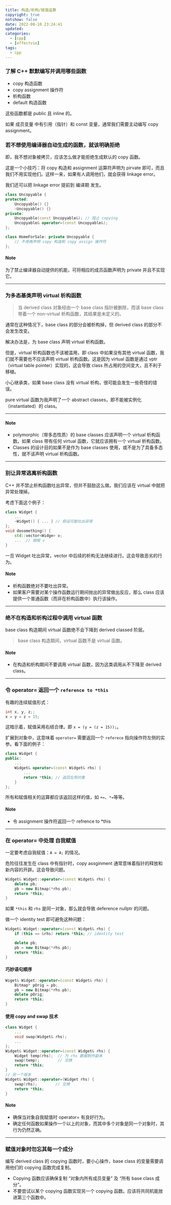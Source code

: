 ```yaml
---
title: 构造/析构/赋值运算
copyright: true
notshow: false
date: 2022-08-10 23:24:41
updated:
categories:
  - [cpp]
  - [effectvie]
tags:
  - cpp
---
```


### 了解 C++ 默默编写并调用哪些函数

+ copy 构造函数
+ copy assignment 操作符
+ 析构函数
+ default 构造函数

这些函数都是 public 且 inline 的。

<!-- more -->

如果 成员变量 中有引用（指针）和 const 变量，通常我们需要主动编写 copy assignment。

### 若不想使用编译器自动生成的函数，就该明确拒绝

即，我不想对象被拷贝，应该怎么做才能拒绝生成默认的 copy 函数。

这是一个小技巧：将 copy 构造和 assignment 运算符声明为 pirvate 即可，而且我们不用实现他们。这样一来，如果有人调用他们，就会获得 linkage error。

我们还可以把 linkage error 提前到 编译期 发生。

```cpp
class Uncopyable {
protected:
    Uncopyable() {}
    ~Uncopyable() {}
private:
    Uncopyable(const Uncopyable&); // 阻止 copying
    Uncopyable& operator=(const Uncopyable&);
};

class HomeForSale: private Uncopyable {
    // 不用再声明 copy 构造和 copy assign 操作符
};
```

#### Note

为了禁止编译器自动提供的机能，可将相应的成员函数声明为 private 并且不实现它。

---

### 为多态基类声明 virtual 析构函数

> 当 derived class 对象经由一个 base class 指针被删除，而该 base class 带着一个 non-virtual 析构函数，其结果是未定义的。

通常在这种情况下，base class 的部分会被析构掉，但 derived class 的部分不会发生改变。

解决办法是，为 base class 声明 virtual 析构函数。

但是，virtual 析构函数也不该被滥用，即 class 中如果没有其他 virtual 函数，我们就不需要也不应该声明 virtual 析构函数。这是因为 virtual 函数是通过 vptr（virtual table pointer）实现的，这会导致 class 所占用的空间变大，且不利于移植。

小心继承类，如果 base class 没有 virtual 析构，很可能会发生一些奇怪的错误。

pure virtual 函数为我声明了一个 abstract classes，即不能被实例化（instantiated）的 class。

---

#### Note

+ polymorphic（带多态性质）的 base classes 应该声明一个 virtual 析构函数。如果 class 带有任何 virtual 函数，它就应该拥有一个 virtual 析构函数。
+ Classes 的设计目的如果不是作为 base classes 使用，或不是为了具备多态性，就不该声明 virtual 析构函数。

---

### 别让异常逃离析构函数

C++ 并不禁止析构函数吐出异常，但并不鼓励这么做。我们应该在 virtual 中就把异常处理掉。

考虑下面这个例子：

```cpp
class Widget {
    ...
    ~Widget() { ... } // 假设可能吐出异常
};
void dosomething() {
    std::vector<Widge> v;
    ...  // 销毁 v
}
```

一旦 Widget 吐出异常，vector 中后续的析构无法继续进行。这会导致恶劣的行为。

#### Note

+ 析构函数绝对不要吐出异常。
+ 如果客户需要对某个操作函数运行期间抛出的异常做出反应，那么 class 应该提供一个普通函数（而非在析构函数中）执行该操作。

---

### 绝不在构造和析构过程中调用 virtual 函数

base class 构造期间 virtual 函数绝不会下降到 derived classed 阶层。

> base class 构造期间，virtual 函数不是 virtual 函数。

#### Note

+ 在构造和析构期间不要调用 virtual 函数，因为这类调用从不下降至 derived class。

---

### 令 operator= 返回一个 `reference to *this`

有趣的连续赋值形式：

```cpp
int x, y, z;;
x = y = z = 15;
```

这暗示着，赋值采用右结合律。即 `x = (y = (z = 15));`。

扩展到对象中，这意味着 `operator=` 需要返回一个 `referece` 指向操作符左侧的实参。看下面的例子：

```cpp
class Widget {
public:
    ...
    Widget& operator=(const Widget& rhs) {
        ...
        return *this; // 返回左侧对象
    }
};
```

所有和赋值相关的运算都应该返回这样的值，如 `+=`、`*=`等等。

#### Note

+ 令 assignment 操作符返回一个 refrence to *this

---

### 在 operator= 中处理 自我赋值

一定要考虑自我赋值：`A = A;` 的情况。

危险往往发生在 class 中有指针时，copy assginment 通常意味着指针的释放和新内容的开辟。这会导致问题。

```cpp
Widget& Widget::operator=(const Widget& rhs) {
    delete pb;
    pb = new Bitmap(*rhs.pb);
    return *this;
}
```

如果 `*this` 和 `rhs` 是同一对象，那么就会导致 deference nullptr 的问题。

做一个 identity test 即可避免这种问题：

```cpp
Widget& Widget::operator=(const Widget& rhs) {
    if (this == &rhs) return *this; // identity test

    delete pb;
    pb = new Bitmap(*rhs.pb);
    return *this;
}
```

#### 巧妙语句顺序

```cpp
Wiget& Widget::operator=(const Widget& rhs) {
    Bitmap* pOrig = pb;
    pb = new Bitmap(*rhs.pb);
    delete pOrig;
    return *this;
}
```

#### 使用 copy and swap 技术

```cpp
class Widget {
    ...
    void swap(Widget& rhs);
    ...
};
Widget& Widget::operator=(const Widget& rhs) {
    Widget temp(rhs);  // 为 rhs 数据制作副本
    swap(temp);        // 交换
    return *this;
}
// 另一个版本
Widget& Widget::operator=(Widget rhs) {
    swap(rhs);        // 交换
    return *this;
}
```

#### Note

+ 确保当对象自我赋值时 operator= 有良好行为。
+ 确定任何函数如果操作一个以上的对象，而其中多个对象是同一个对象时，其行为仍然正确。

---

### 赋值对象时勿忘其每一个成分

编写 derived class 的 copying 函数时，要小心操作，base class 的变量需要调用他们的 copying 函数完成复制。

+ Copying 函数应该确保复制 “对象内所有成员变量” 及 “所有 base class 成分”。
+ 不要尝试以某个 copying 函数实现另一个 copying 函数。应该将共同机能放进第三个函数中。

